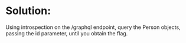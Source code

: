 # Solution:

Using introspection on the /graphql endpoint, query the Person objects, passing the id parameter, until you obtain the flag.
